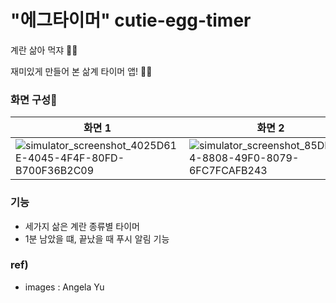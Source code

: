 # "에그타이머" cutie-egg-timer
계란 삶아 먹쟈 🥚💛

재미있게 만들어 본 삶계 타이머 앱! 💛🧡

### 화면 구성📱
|화면 1|화면 2|화면 3|화면 4|
|---|---|---|---|
|![simulator_screenshot_4025D61E-4045-4F4F-80FD-B700F36B2C09](https://github.com/hyung6370/cutie-egg-timer/assets/81064963/1aee3232-e5ff-4fe1-baa6-3369e720502c)|![simulator_screenshot_85DE6E14-8808-49F0-8079-6FC7FCAFB243](https://github.com/hyung6370/cutie-egg-timer/assets/81064963/a41800b3-aa09-4bad-9ac2-83e10692136d)|![simulator_screenshot_F75C207F-DACA-4842-9CA9-6B6ABB2CAB17](https://github.com/hyung6370/cutie-egg-timer/assets/81064963/0c9c0afb-7e44-4665-9103-8f9c90588e44)|![simulator_screenshot_D3F28691-70C6-4531-AA5F-5BBDC96F765B](https://github.com/hyung6370/cutie-egg-timer/assets/81064963/ecc2745e-4860-46a4-a96d-6f4b886462a8)|

### 기능
- 세가지 삶은 계란 종류별 타이머
- 1분 남았을 떄, 끝났을 때 푸시 알림 기능

### ref)
- images : Angela Yu
